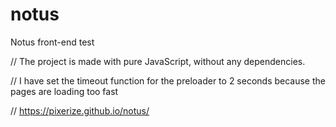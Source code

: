 # notus
Notus front-end test

// The project is made with pure JavaScript, without any dependencies.

// I have set the timeout function for the preloader to 2 seconds because the pages are loading too fast

// https://pixerize.github.io/notus/
